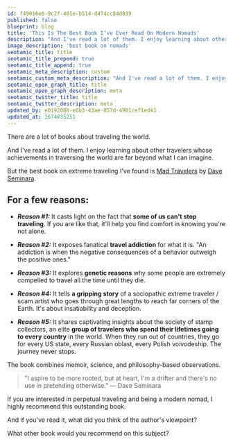 ```yaml
---
id: f49016e6-9c2f-401e-b514-d474cc84d839
published: false
blueprint: blog
title: 'This Is The Best Book I’ve Ever Read On Modern Nomads'
description: "And I've read a lot of them. I enjoy learning about other travelers whose achievements in traversing the world are far beyond what I can imagine.  But the best book on extreme traveling I've found is..."
image_description: 'best book on nomads'
seotamic_title: title
seotamic_title_prepend: true
seotamic_title_append: true
seotamic_meta_description: custom
seotamic_custom_meta_description: "And I've read a lot of them. I enjoy learning about other travelers whose achievements in traversing the world are far beyond what I can imagine.  But the best book on extreme traveling I've found is..."
seotamic_open_graph_title: title
seotamic_open_graph_description: meta
seotamic_twitter_title: title
seotamic_twitter_description: meta
updated_by: e0192008-e6b3-43ae-857d-4901cef1ed43
updated_at: 1674035251
---
```

There are a lot of books about traveling the world.

And I've read a lot of them. I enjoy learning about other travelers whose achievements in traversing the world are far beyond what I can imagine.

But the best book on extreme traveling I've found is [Mad Travelers](https://www.simonandschuster.com/books/Mad-Travelers/Dave-Seminara/9781642938586) by [Dave Seminara](https://www.instagram.com/madtravelerdave/).

For a few reasons:
------------------

*   **_Reason #1:_** It casts light on the fact that **some of us can't stop traveling**. If you are like that, it'll help you find comfort in knowing you're not alone.
    
*   **_Reason #2:_** It exposes fanatical **travel addiction** for what it is. "An addiction is when the negative consequences of a behavior outweigh the positive ones."
    
*   **_Reason #3:_** It explores **genetic reasons** why some people are extremely compelled to travel all the time until they die.
    
*   **_Reason #4:_** It tells **a gripping story** of a sociopathic extreme traveler / scam artist who goes through great lengths to reach far corners of the Earth. It's about insatiability and deception.
    
*   **_Reason #5:_** It shares captivating insights about the society of stamp collectors, an elite **group of travelers who spend their lifetimes going to every country** in the world. When they run out of countries, they go for every US state, every Russian oblast, every Polish voivodeship. The journey never stops.
    

The book combines memoir, science, and philosophy-based observations.

> "I aspire to be more rooted, but at heart, I'm a drifter and there's no use in pretending otherwise." — Dave Seminara

If you are interested in perpetual traveling and being a modern nomad, I highly recommend this outstanding book.

And if you've read it, what did you think of the author's viewpoint?

What other book would you recommend on this subject?